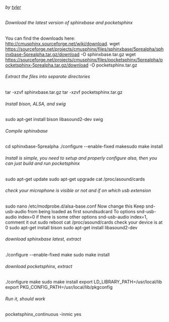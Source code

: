 
###### by [tyler]
###### Download the latest version of sphinxbase and pocketsphinx
You can find the downloads here: http://cmusphinx.sourceforge.net/wiki/download.
  wget https://sourceforge.net/projects/cmusphinx/files/sphinxbase/5prealpha/sphinxbase-5prealpha.tar.gz/download -O sphinxbase.tar.gz
  wget https://sourceforge.net/projects/cmusphinx/files/pocketsphinx/5prealpha/pocketsphinx-5prealpha.tar.gz/download -O pocketsphinx.tar.gz
###### Extract the files into separate directories
  tar -xzvf sphinxbase.tar.gz
  tar -xzvf pocketsphinx.tar.gz
###### Install bison, ALSA, and swig
  sudo apt-get install bison libasound2-dev swig
###### Compile sphinxbase
  cd sphinxbase-5prealpha
  ./configure --enable-fixed
  makesudo make install

###### Install is simple, you need to setup and properly configure alsa, then you can just build and run pocketsphinx
  sudo apt-get update
  sudo apt-get upgrade
  cat /proc/asound/cards
###### check your microphone is visible or not and if on which usb extension
  sudo nano /etc/modprobe.d/alsa-base.conf
Now change this
Keep snd-usb-audio from being loaded as first soundsudcard
To options snd-usb-audio index=0
if there is some other options snd-usb-audio index=1, comment it out
  sudo reboot
  cat /proc/asound/cards
check your device is at 0
  sudo apt-get install bison
  sudo apt-get install libasound2-dev
###### download sphinxbase latest, extract
  ./configure --enable-fixed
  make
  sudo make install
###### download pocketsphinx, extract
  ./configure
  make
  sudo make install
  export LD_LIBRARY_PATH=/usr/local/lib
  export PKG_CONFIG_PATH=/usr/local/lib/pkgconfig
###### Run it, should work
  pocketsphinx_continuous -inmic yes

[tyler]: https://howchoo.com/u/tyler
